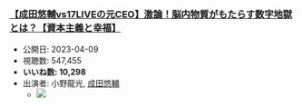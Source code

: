 ### [【成田悠輔vs17LIVEの元CEO】激論！脳内物質がもたらす数字地獄とは？【資本主義と幸福】](https://www.youtube.com/watch?v=fxJfGYo9DVw)
-   公開日: 2023-04-09
-   視聴数: 547,455
-   **いいね数: 10,298**
-   出演者: 小野龍光, [成田悠輔](/rehacq_fan/people/成田悠輔 "wikilink")
    - [![](https://img.youtube.com/vi/fxJfGYo9DVw/hqdefault.jpg)](https://www.youtube.com/watch?v=fxJfGYo9DVw)

